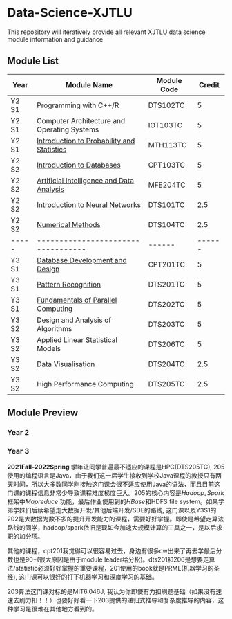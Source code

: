 # Data-Science-XJTLU
This repository will iteratively provide all relevant XJTLU data science module information and guidance

## Module List
| Year  | Module Name                        |Module Code |Credit |
| ----- | ----------------------------------| ------|------ |
| Y2 S1 | Programming with C++/R                       | DTS102TC |5      |
| Y2 S1 | Computer Architecture and Operating Systems  | IOT103TC |5      |
| Y2 S1 | [Introduction to Probability and Statistics](https://github.com/nothairyyq/Data-Science-XJTLU/tree/main/MTH113TC)   | MTH113TC |5      |
| Y2 S2 | [Introduction to Databases](https://github.com/nothairyyq/Data-Science-XJTLU/tree/main/CPT103TC)                    | CPT103TC |5      |
| Y2 S2 | [Artificial Intelligence and Data Analysis](https://github.com/nothairyyq/Data-Science-XJTLU/tree/main/MFE204TC)    | MFE204TC |5      |
| Y2 S2 | [Introduction to Neural Networks](https://github.com/nothairyyq/Data-Science-XJTLU/tree/main/DTS101TC)             | DTS101TC |2.5    |
| Y2 S2 | [Numerical Methods](https://github.com/nothairyyq/Data-Science-XJTLU/tree/main/DTS104)                            | DTS104TC |2.5    |
| ----- | ---------------------------------- | ------|------ |
| Y3 S1 | [Database Development and Design](https://github.com/nothairyyq/Data-Science-XJTLU/tree/main/CPT201TC)    | CPT201TC |5      |
| Y3 S1 | [Pattern Recognition](https://github.com/nothairyyq/Data-Science-XJTLU/tree/main/DTS201TC)                | DTS201TC |5      |
| Y3 S1 | [Fundamentals of Parallel Computing](https://github.com/nothairyyq/Data-Science-XJTLU/tree/main/DTS202TC) | DTS202TC |5      |
| Y3 S2 | Design and Analysis of Algorithms  | DTS203TC |5      |
| Y3 S2 | Applied Linear Statistical Models  | DTS206TC |5      |
| Y3 S2 | Data Visualisation                 | DTS204TC |2.5    |
| Y3 S2 | High Performance Computing         | DTS205TC |2.5    |

## Module Preview
### Year 2
### Year 3

**2021Fall-2022Spring** 学年让同学普遍最不适应的课程是HPC(DTS205TC), 205使用的编程语言是Java，由于我们这一届学生接收到学校Java课程的教授只有两天时间，所以大多数同学刚接触这门课会很不适应使用Java的语法，而且目前这门课的课程信息非常少导致课程难度梯度巨大。205的核心内容是$Hadoop,Spark$ 框架中$Mapreduce$ 功能，最后作业使用到的$HBase$和HDFS file system。如果学弟学妹们后续希望走大数据开发/其他后端开发/SDE的路线, 这门课以及Y3S1的202是大数据为数不多的提升开发能力的课程，需要好好掌握。即使是希望走算法路线的同学，hadoop/spark依旧是现如今加速大规模计算的工具之一，是以后求职的加分项。

其他的课程，cpt201我觉得可以很容易过去，身边有很多cw出来了再去学最后分数也是90+(很大原因是由于module leader给分松)。dts201和206是想要走算法/statistic必须好好掌握的重要课程，201使用的book就是PRML(机器学习的圣经), 这门课可以很好的打下机器学习和深度学习的基础。

203算法这门课对标的是MIT6.046J, 我认为你即使有力扣刷题基础（如果没有速速去刷力扣！！）也要好好看一下203提供的递归式推导和复杂度推导的内容，这种学习是很难在其他地方看到的。


